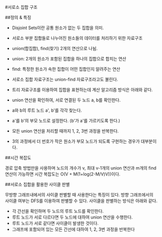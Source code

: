 #서로소 집합 구조

##정의 & 특징

- Disjoint Sets이란 공통 원소가 없는 두 집합을 의미.

- 서로소 부분 집합들로 나누어진 원소들의 데이터를 처리하기 위한 자료구조
- union(합집합), find(찾기) 2개의 연산으로 나뉨.
- union: 2개의 원소가 포함된 집합을 하나의 집합으로 합치는 연산
- find: 특정한 원소가 속한 집합이 어떤 집합인지 알려주는 연산

- 서로소 집합 자료구조는 union-find 자료구조라고도 불린다.
- 트리 자료구조를 이용하여 집합을 표현하는데 계산 알고리즘 방식은 아래와 같다.

- union 연산을 확인하여, 서로 연결된 두 노드 a, b를 확인한다.
- a와 b의 루트 노드 a', b'를 각각 찾는다.
- a'를 b'의 부모 노드로 설정한다. (b'가 a'를 가르키도록 한다.)
- 모든 union 연산을 처리할 때까지 1, 2, 3번 과정을 반복한다.
- 3의 과정에서 더 번호가 작은 원소가 부모 노드가 되도록 구현하는 경우가 대부분이다.

##시간 복잡도

경로 압축 방법만을 사용하며 노드의 개수가 v, 최대 v-1개의 union 연산과 m개의 find 연산이 가능하면
시간 복잡도는 O(V + M(1+log(2-M/V)V))이다.

##서로소 집합을 활용한 사이클 판별

무방향 그래프내에서의 사이클 판별할 때 사용한다는 특징이 있다.
방향 그래프에서의 사이클 여부는 DFS를 이용하여 판별할 수 있다.
사이클을 판별하는 방식은 아래와 같다.

- 각 간선을 확인하며 두 노드의 루트 노드를 확인한다.
- 루트 노드가 서로 다르다면 두 노드에 대하여 union 연산을 수행한다.
- 루트 노드가 서로 같다면 사이클이 발생한 것이다.
- 그래프에 포함되어 있는 모든 간선에 대하여 1, 2, 3번 과정을 반복한다
